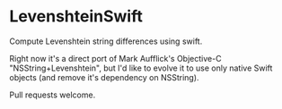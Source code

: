 # LevenshteinSwift

Compute Levenshtein string differences using swift.

Right now it's a direct port of Mark Aufflick's Objective-C "NSString+Levenshtein", but I'd like to evolve it to use only native Swift objects (and remove it's dependency on NSString).

Pull requests welcome.